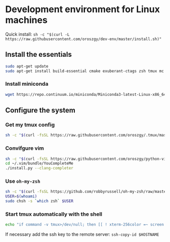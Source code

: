 # Development environment for Linux machines

Quick install: `sh -c "$(curl -L https://raw.githubusercontent.com/oroszgy/dev-env/master/install.sh)"`

## Install the essentials
``` bash
sudo apt-get update
sudo apt-get install build-essential cmake exuberant-ctags zsh tmux mc vim htop pv enca parallel tree jq -y
```

### Install miniconda
``` bash
wget https://repo.continuum.io/miniconda/Miniconda3-latest-Linux-x86_64.sh && bash ./Miniconda3-latest-Linux-x86_64.sh && rm -rf ./Miniconda3-latest-Linux-x86_64.sh
```

## Configure the system
### Get my tmux config
``` bash
sh -c "$(curl -fsSL https://raw.githubusercontent.com/oroszgy/.tmux/master/install.sh)"
```

### Convifgure vim
``` bash
sh -c "$(curl -fsSL https://raw.githubusercontent.com/oroszgy/python-vimrc/master/setup.sh)"
cd ~/.vim/bundle/YouCompleteMe
./install.py --clang-completer
```

### Use `oh-my-zsh`
``` bash
sh -c "$(curl -fsSL https://github.com/robbyrussell/oh-my-zsh/raw/master/tools/install.sh)"
USER=$(whoami)
sudo chsh -s `which zsh` $USER
```

### Start tmux automatically with the shell
```bash
echo "if command -v tmux>/dev/null; then [[ ! xterm-256color =~ screen ]] && [ -z  ] && exec tmux attach; fi" >> ~/.zshrc
```

If necessary add the ssh key to the remote server: `ssh-copy-id $HOSTNAME`
